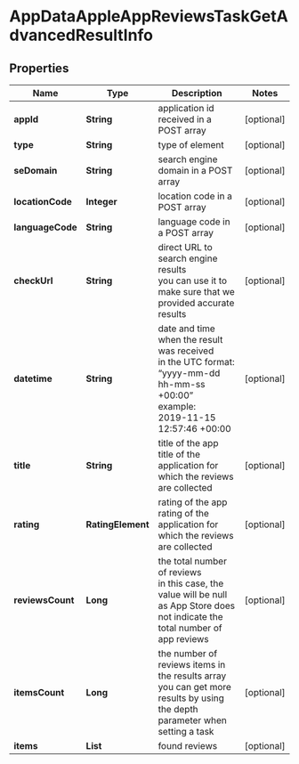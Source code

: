 # AppDataAppleAppReviewsTaskGetAdvancedResultInfo


## Properties

| Name | Type | Description | Notes |
|------------ | ------------- | ------------- | -------------|
**appId** | **String** | application id received in a POST array |[optional]|
**type** | **String** | type of element |[optional]|
**seDomain** | **String** | search engine domain in a POST array |[optional]|
**locationCode** | **Integer** | location code in a POST array |[optional]|
**languageCode** | **String** | language code in a POST array |[optional]|
**checkUrl** | **String** | direct URL to search engine results<br>you can use it to make sure that we provided accurate results |[optional]|
**datetime** | **String** | date and time when the result was received<br>in the UTC format: “yyyy-mm-dd hh-mm-ss +00:00”<br>example:<br>2019-11-15 12:57:46 +00:00 |[optional]|
**title** | **String** | title of the app<br>title of the application for which the reviews are collected |[optional]|
**rating** | **RatingElement** | rating of the app<br>rating of the application for which the reviews are collected |[optional]|
**reviewsCount** | **Long** | the total number of reviews<br>in this case, the value will be null as App Store does not indicate the total number of app reviews |[optional]|
**itemsCount** | **Long** | the number of reviews items in the results array<br>you can get more results by using the depth parameter when setting a task |[optional]|
**items** | **List<AppStoreReviewsSearch>** | found reviews |[optional]|